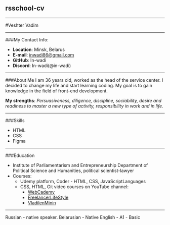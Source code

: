 ## rsschool-cv
---
#Veshter Vadim
___
###My Contact Info:
+ **Location**: Minsk, Belarus
+ **E-mail**: inwadi86@gmail.com
+ **GitHub**: In-wadi
+ **Discord**: In-wadi(@in-wadi)
___
###About Me
I am 36 years old, worked as the head of the service center. I decided to change my life and start learning coding. My goal is to gain knowledge in the field of front-end development.

**My strengths**: *Persuasiveness, diligence, discipline, sociability, desire and readiness to master a new type of activity, responsibility in work and in life.*
___
###Skills
- HTML
- CSS 
- Figma
___
###Education
+ Institute of Parliamentarism and Entrepreneurship
Department of Political Science and Humanities, political scientist-lawyer
+ Courses:
   - Udemy platform, Coder - HTML, CSS, JavaScriptLanguages
   - CSS, HTML, Git video courses on YouTube channel:
     - [WebCademy](https://www.youtube.com/channel/UClM8hQL7u_1sopEE9NkbsWA)
     - [FreelancerLifeStyle](https://www.youtube.com/@FreelancerLifeStyle)
     - [VladilenMinin](https://www.youtube.com/@VladilenMinin)
___
Russian - native speaker.
Belarusian - Native
English - A1 - Basic
